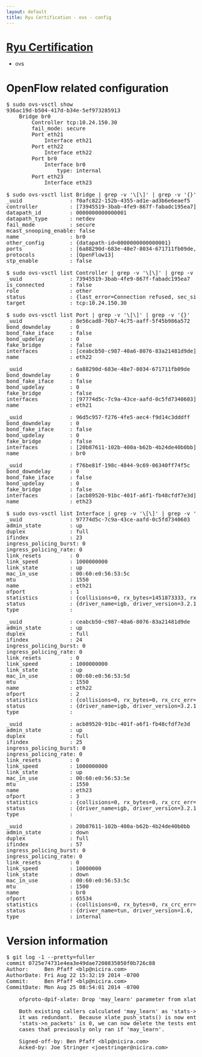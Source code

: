 ```yaml
---
layout: default
title: Ryu Certification - ovs - config
---
```

# [Ryu Certification](http://osrg.github.io/ryu/certification.html)
* ovs 

# OpenFlow related configuration
<pre>
$ sudo ovs-vsctl show
936ac19d-b504-417d-b34e-5ef973285913
    Bridge br0
        Controller tcp:10.24.150.30
        fail_mode: secure
        Port eth21
            Interface eth21
        Port eth22
            Interface eth22
        Port br0
            Interface br0
                type: internal
        Port eth23
            Interface eth23

$ sudo ovs-vsctl list Bridge | grep -v '\[\]' | grep -v '{}'
_uuid               : f0afc822-152b-4355-ad1e-ad3b6e6eaef5
controller          : [73945519-3bab-4fe9-867f-fabadc195ea7]
datapath_id         : 0000000000000001
datapath_type       : netdev
fail_mode           : secure
mcast_snooping_enable: false
name                : br0
other_config        : {datapath-id=0000000000000001}
ports               : [6a88290d-683e-48e7-8034-671711fb09de, 8e56cad8-76b7-4c75-aaff-5f45b986a572, 96d5c957-f276-4fe5-aec4-f9d14c3dddff, f76be81f-198c-4844-9c69-06340ff74f5c]
protocols           : [OpenFlow13]
stp_enable          : false

$ sudo ovs-vsctl list Controller | grep -v '\[\]' | grep -v '{}'
_uuid               : 73945519-3bab-4fe9-867f-fabadc195ea7
is_connected        : false
role                : other
status              : {last_error=Connection refused, sec_since_connect=662, sec_since_disconnect=0, state=BACKOFF}
target              : tcp:10.24.150.30

$ sudo ovs-vsctl list Port | grep -v '\[\]' | grep -v '{}'
_uuid               : 8e56cad8-76b7-4c75-aaff-5f45b986a572
bond_downdelay      : 0
bond_fake_iface     : false
bond_updelay        : 0
fake_bridge         : false
interfaces          : [ceabcb50-c987-40a6-8076-83a21481d9de]
name                : eth22

_uuid               : 6a88290d-683e-48e7-8034-671711fb09de
bond_downdelay      : 0
bond_fake_iface     : false
bond_updelay        : 0
fake_bridge         : false
interfaces          : [97774d5c-7c9a-43ce-aafd-0c5fd7340603]
name                : eth21

_uuid               : 96d5c957-f276-4fe5-aec4-f9d14c3dddff
bond_downdelay      : 0
bond_fake_iface     : false
bond_updelay        : 0
fake_bridge         : false
interfaces          : [20b87611-102b-400a-b62b-4b24de40b0bb]
name                : br0

_uuid               : f76be81f-198c-4844-9c69-06340ff74f5c
bond_downdelay      : 0
bond_fake_iface     : false
bond_updelay        : 0
fake_bridge         : false
interfaces          : [acb89520-91bc-401f-a6f1-fb48cfdf7e3d]
name                : eth23

$ sudo ovs-vsctl list Interface | grep -v '\[\]' | grep -v '{}'
_uuid               : 97774d5c-7c9a-43ce-aafd-0c5fd7340603
admin_state         : up
duplex              : full
ifindex             : 23
ingress_policing_burst: 0
ingress_policing_rate: 0
link_resets         : 0
link_speed          : 1000000000
link_state          : up
mac_in_use          : 00:60:e0:56:53:5c
mtu                 : 1550
name                : eth21
ofport              : 1
statistics          : {collisions=0, rx_bytes=1451873333, rx_crc_err=0, rx_dropped=0, rx_errors=0, rx_frame_err=0, rx_over_err=0, rx_packets=9569063, tx_bytes=0, tx_dropped=0, tx_errors=0, tx_packets=0}
status              : {driver_name=igb, driver_version=3.2.10-k, firmware_version=2.10-9}
type                : 

_uuid               : ceabcb50-c987-40a6-8076-83a21481d9de
admin_state         : up
duplex              : full
ifindex             : 24
ingress_policing_burst: 0
ingress_policing_rate: 0
link_resets         : 0
link_speed          : 1000000000
link_state          : up
mac_in_use          : 00:60:e0:56:53:5d
mtu                 : 1550
name                : eth22
ofport              : 2
statistics          : {collisions=0, rx_bytes=0, rx_crc_err=0, rx_dropped=0, rx_errors=0, rx_frame_err=0, rx_over_err=0, rx_packets=0, tx_bytes=1288789740, tx_dropped=0, tx_errors=0, tx_packets=6590966}
status              : {driver_name=igb, driver_version=3.2.10-k, firmware_version=2.10-9}
type                : 

_uuid               : acb89520-91bc-401f-a6f1-fb48cfdf7e3d
admin_state         : up
duplex              : full
ifindex             : 25
ingress_policing_burst: 0
ingress_policing_rate: 0
link_resets         : 0
link_speed          : 1000000000
link_state          : up
mac_in_use          : 00:60:e0:56:53:5e
mtu                 : 1550
name                : eth23
ofport              : 3
statistics          : {collisions=0, rx_bytes=0, rx_crc_err=0, rx_dropped=0, rx_errors=0, rx_frame_err=0, rx_over_err=0, rx_packets=0, tx_bytes=1618720500, tx_dropped=0, tx_errors=0, tx_packets=1079147}
status              : {driver_name=igb, driver_version=3.2.10-k, firmware_version=2.10-9}
type                : 

_uuid               : 20b87611-102b-400a-b62b-4b24de40b0bb
admin_state         : down
duplex              : full
ifindex             : 57
ingress_policing_burst: 0
ingress_policing_rate: 0
link_resets         : 0
link_speed          : 10000000
link_state          : down
mac_in_use          : 00:60:e0:56:53:5c
mtu                 : 1500
name                : br0
ofport              : 65534
statistics          : {collisions=0, rx_bytes=0, rx_crc_err=0, rx_dropped=0, rx_errors=0, rx_frame_err=0, rx_over_err=0, rx_packets=0, tx_bytes=0, tx_dropped=0, tx_errors=0, tx_packets=0}
status              : {driver_name=tun, driver_version=1.6, firmware_version=N/A}
type                : internal
</pre>

# Version information
<pre>
$ git log -1 --pretty=fuller
commit 0725e74731e4ea3e49dae7200835050f0b726c88
Author:     Ben Pfaff &lt;blp@nicira.com&gt;
AuthorDate: Fri Aug 22 15:32:19 2014 -0700
Commit:     Ben Pfaff &lt;blp@nicira.com&gt;
CommitDate: Mon Aug 25 08:54:01 2014 -0700

    ofproto-dpif-xlate: Drop 'may_learn' parameter from xlate_push_stats&#40;&#41;.
    
    Both existing callers calculated 'may_learn' as 'stats-&gt;n_packets &gt; 0', so
    it was redundant.  Because xlate_push_stats&#40;&#41; is now entirely a no-op if
    'stats-&gt;n_packets' is 0, we can now delete the tests entirely from the
    cases that previously only ran if 'may_learn'.
    
    Signed-off-by: Ben Pfaff &lt;blp@nicira.com&gt;
    Acked-by: Joe Stringer &lt;joestringer@nicira.com&gt;
</pre>
